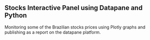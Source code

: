 ## Stocks Interactive Panel using Datapane and Python

Monitoring some of the Brazilian stocks prices using Plotly graphs and publishing as a report on the datapane platform.


